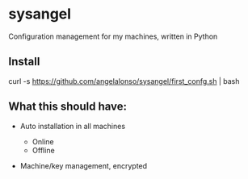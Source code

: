 # sysangel

Configuration management for my machines, written in Python

## Install

curl -s https://github.com/angelalonso/sysangel/first_confg.sh | bash

## What this should have:
- Auto installation in all machines
  - Online
  - Offline

- Machine/key management, encrypted
